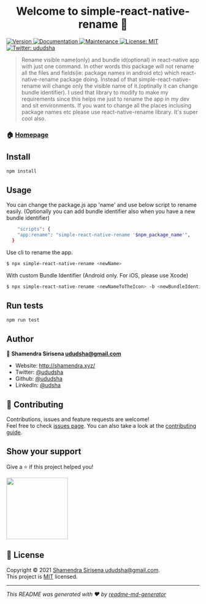 <h1 align="center">Welcome to simple-react-native-rename 👋</h1>
<p>
  <a href="https://www.npmjs.com/package/simple-react-native-rename" target="_blank">
    <img alt="Version" src="https://img.shields.io/npm/v/simple-react-native-rename.svg">
  </a>
  <a href="https://github.com/ududsha/simple-react-native-rename#readme" target="_blank">
    <img alt="Documentation" src="https://img.shields.io/badge/documentation-yes-brightgreen.svg" />
  </a>
  <a href="https://github.com/ududsha/simple-react-native-rename/graphs/commit-activity" target="_blank">
    <img alt="Maintenance" src="https://img.shields.io/badge/Maintained%3F-yes-green.svg" />
  </a>
  <a href="https://github.com/ududsha/simple-react-native-rename/blob/master/LICENSE" target="_blank">
    <img alt="License: MIT" src="https://img.shields.io/github/license/ududsha/simple-react-native-rename" />
  </a>
  <a href="https://twitter.com/ududsha" target="_blank">
    <img alt="Twitter: ududsha" src="https://img.shields.io/twitter/follow/ududsha.svg?style=social" />
  </a>
</p>

> Rename visible name(only) and bundle id(optional) in react-native app with just one command.
> In other words this package will not rename all the files and fields(ie: package names in android etc) which react-native-rename package doing. Instead of that simple-react-native-rename will change only the visible name of it.(optinally it can change bundle identifier). I used that library to modify to make my requirements since this helps me just to rename the app in my dev and sit environments.
> If you want to change all the places inclusing package names etc please use react-native-rename library. It's super cool also.

### 🏠 [Homepage](https://github.com/ududsha/simple-react-native-rename#readme)

## Install

```sh
npm install
```

## Usage
You can change the package.js app 'name' and use below script to rename easily. (Optionally you can add bundle identifier also when you have a new bundle identifier)
```sh
	"scripts": {
    "app:rename": "simple-react-native-rename '$npm_package_name'",
  }
```

Use cli to rename the app.
```sh
$ npx simple-react-native-rename <newName>
```

With custom Bundle Identifier (Android only. For iOS, please use Xcode)
```sh
$ npx simple-react-native-rename <newNameToTheIcon> -b <newBundleIdentifier>
```

## Run tests

```sh
npm run test
```

## Author

👤 **Shamendra Sirisena <ududsha@gmail.com>**

* Website: http://shamendra.xyz/
* Twitter: [@ududsha](https://twitter.com/ududsha)
* Github: [@ududsha](https://github.com/ududsha)
* LinkedIn: [@udsha](https://linkedin.com/in/udsha)

## 🤝 Contributing

Contributions, issues and feature requests are welcome!<br />Feel free to check [issues page](https://github.com/ududsha/simple-react-native-rename/issues). You can also take a look at the [contributing guide](https://github.com/ududsha/simple-react-native-rename/blob/master/CONTRIBUTING.md).

## Show your support

Give a ⭐️ if this project helped you!

<a href="https://www.patreon.com/shamendra">
  <img src="https://c5.patreon.com/external/logo/become_a_patron_button@2x.png" width="160">
</a>

## 📝 License

Copyright © 2021 [Shamendra Sirisena <ududsha@gmail.com>](https://github.com/ududsha).<br />
This project is [MIT](https://github.com/ududsha/simple-react-native-rename/blob/master/LICENSE) licensed.

***
_This README was generated with ❤️ by [readme-md-generator](https://github.com/kefranabg/readme-md-generator)_
